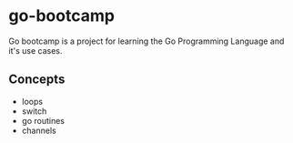 # go-bootcamp
Go bootcamp is a project for learning the Go Programming Language and it's use cases.

## Concepts
* loops
* switch 
* go routines
* channels